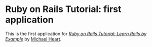 # Ruby on Rails Tutorial: first application

This is the first application for
[*Ruby on Rails Tutorial: Learn Rails by Example*](http://railstutorial.org/)
by [Michael Heart](http://michaelheart.com/).